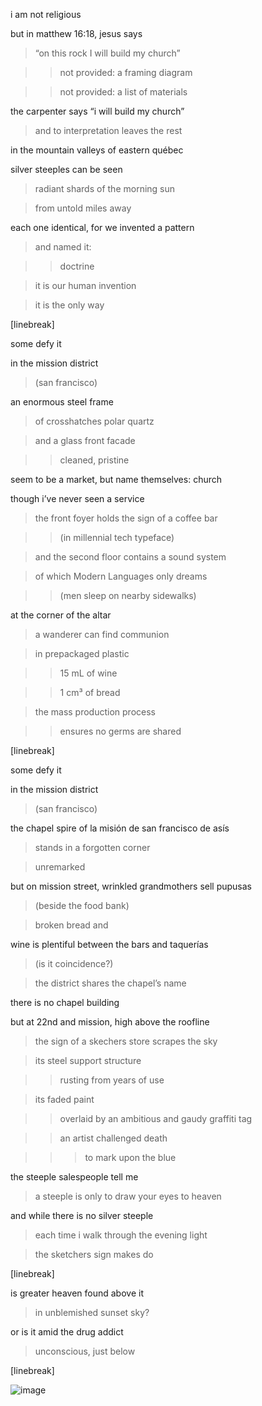 i am not religious

but in matthew 16:18, jesus says

> “on this rock I will build my church”

> > not provided: a framing diagram

> > not provided: a list of materials

the carpenter says “i will build my church”

> and to interpretation leaves the rest

in the mountain valleys of eastern québec

silver steeples can be seen

> radiant shards of the morning sun

> from untold miles away

each one identical, for we invented a pattern

> and named it:

> > doctrine

> it is our human invention

> it is the only way



[linebreak]

some defy it

in the mission district

> (san francisco)

an enormous steel frame

> of crosshatches polar quartz

> and a glass front facade

> > cleaned, pristine

seem to be a market, but name themselves: church

though i’ve never seen a service

> the front foyer holds the sign of a coffee bar

> > (in millennial tech typeface)

> and the second floor contains a sound system

> of which Modern Languages only dreams

> > (men sleep on nearby sidewalks)

at the corner of the altar

> a wanderer can find communion

> in prepackaged plastic

> > 15 mL of wine

> > 1 cm³ of bread

> the mass production process

> > ensures no germs are shared


[linebreak]


some defy it

in the mission district

> (san francisco)

the chapel spire of la misión de san francisco de asís

> stands in a forgotten corner

> unremarked

but on mission street, wrinkled grandmothers sell pupusas

> (beside the food bank)

> broken bread and

wine is plentiful between the bars and taquerías

> (is it coincidence?)

> the district shares the chapel’s name

there is no chapel building

but at 22nd and mission, high above the roofline

> the sign of a skechers store scrapes the sky

> its steel support structure

> > rusting from years of use

> its faded paint

> > overlaid by an ambitious and gaudy graffiti tag

> > an artist challenged death

> > > to mark upon the blue

the steeple salespeople tell me

> a steeple is only to draw your eyes to heaven

and while there is no silver steeple

> each time i walk through the evening light

> the sketchers sign makes do

[linebreak]

is greater heaven found above it

> in unblemished sunset sky?

or is it amid the drug addict

> unconscious, just below

[linebreak]

![image](/works/writing/mathnews/steeple.png)
